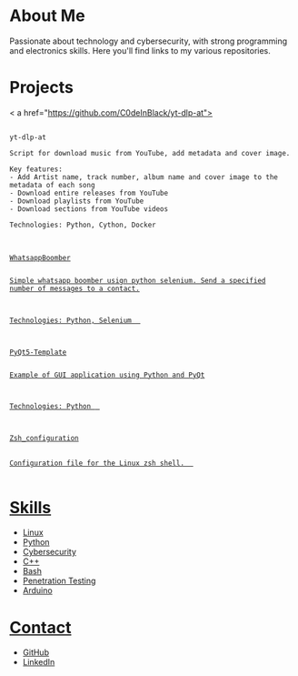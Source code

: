 # About Me

Passionate about technology and cybersecurity, with strong programming and electronics skills. Here you'll find links to my various repositories.

# Projects

< a href="https://github.com/C0deInBlack/yt-dlp-at">
<pre>
<code>
yt-dlp-at

Script for download music from YouTube, add metadata and cover image.

Key features:
- Add Artist name, track number, album name and cover image to the metadata of each song
- Download entire releases from YouTube
- Download playlists from YouTube
- Download sections from YouTube videos

Technologies: Python, Cython, Docker 
</code>
</pre>

<a href="https://github.com/C0deInBlack/WhatsappBoomber">
<pre>
<code>
WhatsappBoomber

Simple whatsapp boomber usign python selenium. Send a specified number of messages to a contact.

Technologies: Python, Selenium
</code>
</pre>

<a href="https://github.com/C0deInBlack/PyQt5-Template">
<pre>
<code>
PyQt5-Template

Example of GUI application using Python and PyQt

Technologies: Python
</code>
</pre>

<a href="https://github.com/C0deInBlack/Zsh_configuration">
<pre>
<code>
Zsh_configuration

Configuration file for the Linux zsh shell.
</code>
</pre>

# Skills
* Linux
* Python
* Cybersecurity
* C++
* Bash
* Penetration Testing
* Arduino
  
# Contact

* [GitHub](https://github.com/C0deInBlack)
* [LinkedIn](https://www.linkedin.com/in/jes%C3%BAs-mu%C3%B1iz-b25909327/)
